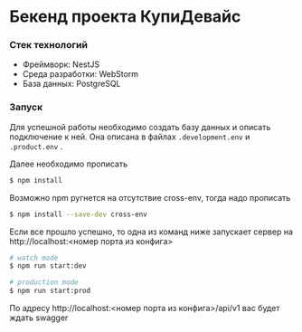 # Бекенд проекта КупиДевайс

### Стек технологий

- Фреймворк: NestJS
- Среда разработки: WebStorm
- База данных: PostgreSQL

### Запуск

Для успешной работы необходимо создать базу данных и описать подключение к ней.
Она описана в файлах ```.development.env``` и ```.product.env``` .

Далее необходимо прописать 
```bash
$ npm install
```

Возможно npm ругнется на отсутствие cross-env, тогда надо прописать 
```bash
$ npm install --save-dev cross-env
```

Если все прошло успешно, то одна из команд ниже запускает сервер на http://localhost:<номер порта из конфига>
```bash
# watch mode
$ npm run start:dev

# production mode
$ npm run start:prod
```

По адресу http://localhost:<номер порта из конфига>/api/v1 вас будет ждать swagger
